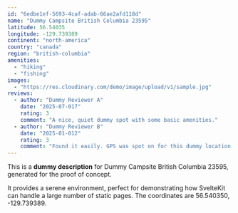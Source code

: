 ```yaml
---
id: "6edbe1ef-5693-4caf-adab-66ae2afd118d"
name: "Dummy Campsite British Columbia 23595"
latitude: 56.54035
longitude: -129.739389
continent: "north-america"
country: "canada"
region: "british-columbia"
amenities:
  - "hiking"
  - "fishing"
images:
  - "https://res.cloudinary.com/demo/image/upload/v1/sample.jpg"
reviews:
  - author: "Dummy Reviewer A"
    date: "2025-07-017"
    rating: 3
    comment: "A nice, quiet dummy spot with some basic amenities."
  - author: "Dummy Reviewer B"
    date: "2025-01-012"
    rating: 3
    comment: "Found it easily. GPS was spot on for this dummy location."
---
```


This is a **dummy description** for Dummy Campsite British Columbia 23595, generated for the proof of concept.

It provides a serene environment, perfect for demonstrating how SvelteKit can handle a large number of static pages. The coordinates are 56.540350, -129.739389.
